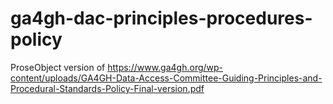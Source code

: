 # ga4gh-dac-principles-procedures-policy
 ProseObject version of https://www.ga4gh.org/wp-content/uploads/GA4GH-Data-Access-Committee-Guiding-Principles-and-Procedural-Standards-Policy-Final-version.pdf
